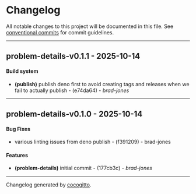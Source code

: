 # Changelog
All notable changes to this project will be documented in this file. See [conventional commits](https://www.conventionalcommits.org/) for commit guidelines.

- - -
## problem-details-v0.1.1 - 2025-10-14
#### Build system
- **(publish)** publish deno first to avoid creating tags and releases when we fail to actually publish - (e74da64) - *brad-jones*

- - -

## problem-details-v0.1.0 - 2025-10-14
#### Bug Fixes
- various linting issues from deno publish - (f391209) - brad-jones
#### Features
- **(problem-details)** initial commit - (177cb3c) - *brad-jones*

- - -

Changelog generated by [cocogitto](https://github.com/cocogitto/cocogitto).
